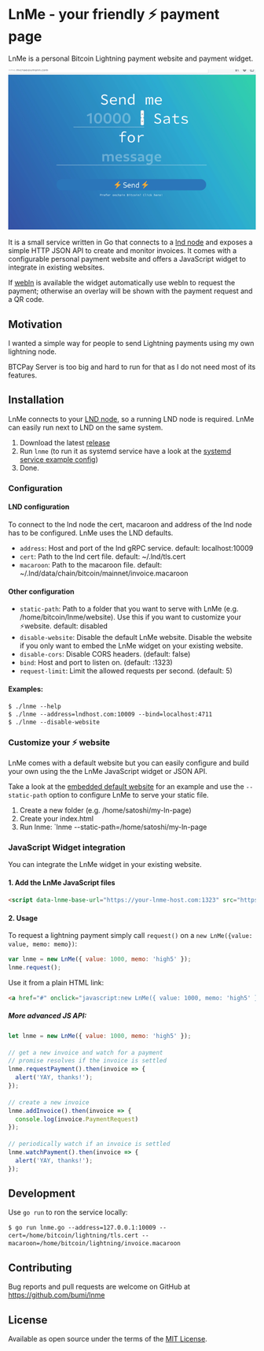 # LnMe - your friendly ⚡ payment page

LnMe is a personal Bitcoin Lightning payment website and payment widget.

![demo](./lnme-demo.gif)

It is a small service written in Go that connects to a [lnd node](https://github.com/lightningnetwork/lnd/blob/master/docs/INSTALL.md) and exposes a simple HTTP JSON API to create and monitor invoices. 
It comes with a configurable personal payment website and offers a JavaScript widget to integrate in existing websites.

If [webln](https://github.com/wbobeirne/webln) is available the widget automatically use webln to request the payment; 
otherwise an overlay will be shown with the payment request and a QR code.

## Motivation

I wanted a simple way for people to send Lightning payments using my own lightning node.

BTCPay Server is too big and hard to run for that as I do not need most of its features.


## Installation

LnMe connects to your [LND node](https://github.com/lightningnetwork/lnd/blob/master/docs/INSTALL.md), so a running LND node is required. 
LnMe can easily run next to LND on the same system.

1. Download the latest [release](https://github.com/bumi/lntip/releases)
2. Run `lnme` (to run it as systemd service have a look at the [systemd service example config](https://github.com/bumi/lntip/blob/master/examples/invoices-proxy.service))
3. Done.

### Configuration

#### LND configuration

To connect to the lnd node the cert, macaroon and address of the lnd node has to be configured. LnMe uses the LND defaults.

* `address`: Host and port of the lnd gRPC service. default: localhost:10009
* `cert`: Path to the lnd cert file. default: ~/.lnd/tls.cert
* `macaroon`: Path to the macaroon file. default: ~/.lnd/data/chain/bitcoin/mainnet/invoice.macaroon

#### Other configuration

* `static-path`: Path to a folder that you want to serve with LnMe (e.g. /home/bitcoin/lnme/website). Use this if you want to customize your ⚡website. default: disabled
* `disable-website`: Disable the default LnMe website. Disable the website if you only want to embed the LnMe widget on your existing website.
* `disable-cors`: Disable CORS headers. (default: false)
* `bind`: Host and port to listen on. (default: :1323)
* `request-limit`: Limit the allowed requests per second. (default: 5)

#### Examples:

    $ ./lnme --help
    $ ./lnme --address=lndhost.com:10009 --bind=localhost:4711
    $ ./lnme --disable-website


### Customize your ⚡ website

LnMe comes with a default website but you can easily configure and build your own using the the LnMe JavaScript widget or JSON API.

Take a look at the [embedded default website](https://github.com/bumi/lntip/blob/master/files/root/index.html) for an example and use the `--static-path` option to configure LnMe to serve your static file.

1. Create a new folder (e.g. /home/satoshi/my-ln-page)
2. Create your index.html
3. Run lnme: `lnme --static-path=/home/satoshi/my-ln-page


### JavaScript Widget integration

You can integrate the LnMe widget in your existing website.

#### 1. Add the LnMe JavaScript files

```html
<script data-lnme-base-url="https://your-lnme-host.com:1323" src="https://your-lnme-host.com/lnme/lnme.js"></script>
```

#### 2. Usage

To request a lightning payment simply call `request()` on a `new LnMe({value: value, memo: memo})`:

```js
var lnme = new LnMe({ value: 1000, memo: 'high5' });
lnme.request();
```

Use it from a plain HTML link:

```html
<a href="#" onclick="javascript:new LnMe({ value: 1000, memo: 'high5' }).request();return false;">Tip me</a>
```

##### More advanced JS API:

```js
let lnme = new LnMe({ value: 1000, memo: 'high5' });

// get a new invoice and watch for a payment
// promise resolves if the invoice is settled
lnme.requestPayment().then(invoice => {
  alert('YAY, thanks!');
});

// create a new invoice
lnme.addInvoice().then(invoice => {
  console.log(invoice.PaymentRequest)
});

// periodically watch if an invoice is settled
lnme.watchPayment().then(invoice => {
  alert('YAY, thanks!');
});

```

## Development

Use `go run` to ron the service locally:

    $ go run lnme.go --address=127.0.0.1:10009 --cert=/home/bitcoin/lightning/tls.cert --macaroon=/home/bitcoin/lightning/invoice.macaroon


## Contributing

Bug reports and pull requests are welcome on GitHub at https://github.com/bumi/lnme

## License

Available as open source under the terms of the [MIT License](http://opensource.org/licenses/MIT).
